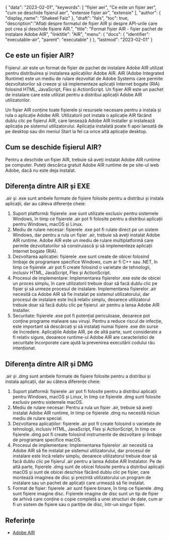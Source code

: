 {
"data": "2023-02-01",
  "keywords": [
"fișier aer",
"Ce este un fișier aer",
"cum se deschide fișierul aer",
"extensie fișier air",
"extensie"
],
  "author": {
"display_name": "Shakeel Faiz"
},
"draft": "fals",
"toc": true,
  "description":"Aflați despre formatul de fișier AIR și despre API-urile care pot crea și deschide fișiere AIR.",
"title": "Format fișier AIR - fișier pachet de instalare Adobe AIR",
"linktitle": "AIR",
  "menu": {
    "docs": {
      "identifier": "executable-air",
      "parent": "executable"
}
},
"lastmod": "2023-02-01"
}

## Ce este un fișier AIR?

Fișierul .air este un format de fișier de pachet de instalare Adobe AIR utilizat pentru distribuirea și instalarea aplicațiilor Adobe AIR. AIR (Adobe Integrated Runtime) este un mediu de rulare dezvoltat de Adobe Systems care permite dezvoltatorilor să creeze și să implementeze aplicații Internet bogate (RIA) folosind HTML, JavaScript, Flex și ActionScript. Un fișier AIR este un pachet de instalare care este utilizat pentru a distribui aplicații Adobe AIR utilizatorilor.

Un fișier AIR conține toate fișierele și resursele necesare pentru a instala și rula o aplicație Adobe AIR. Utilizatorii pot instala o aplicație AIR făcând dublu clic pe fișierul AIR, care lansează Adobe AIR Installer și instalează aplicația pe sistemul utilizatorului. Aplicația instalată poate fi apoi lansată de pe desktop sau din meniul Start la fel ca orice altă aplicație desktop.

## Cum se deschide fișierul AIR?

Pentru a deschide un fișier AIR, trebuie să aveți instalat Adobe AIR runtime pe computer. Puteți descărca gratuit Adobe AIR runtime de pe site-ul web Adobe, dacă nu este deja instalat.

## Diferența dintre AIR și EXE

.air și .exe sunt ambele formate de fișiere folosite pentru a distribui și instala aplicații, dar au câteva diferențe cheie:

1. Suport platformă: fișierele .exe sunt utilizate exclusiv pentru sistemele Windows, în timp ce fișierele .air pot fi folosite pentru a distribui aplicații pentru Windows, macOS și Linux.
2. Mediu de rulare necesar: fișierele .exe pot fi rulate direct pe un sistem Windows, dar pentru a rula un fișier .air, trebuie să aveți instalat Adobe AIR runtime. Adobe AIR este un mediu de rulare multiplatformă care permite dezvoltatorilor să construiască și să implementeze aplicații Internet bogate (RIA).
3. Dezvoltarea aplicației: fișierele .exe sunt create de obicei folosind limbaje de programare specifice Windows, cum ar fi C++ sau .NET, în timp ce fișierele .air pot fi create folosind o varietate de tehnologii, inclusiv HTML, JavaScript, Flex și ActionScript.
4. Procesul de implementare: Implementarea fișierelor .exe este de obicei un proces simplu, în care utilizatorii trebuie doar să facă dublu clic pe fișier și să urmeze procesul de instalare. Implementarea fișierelor .air necesită ca Adobe AIR să fie instalat pe sistemul utilizatorului, dar procesul de instalare este încă relativ simplu, deoarece utilizatorul trebuie doar să facă dublu clic pe fișierul .air pentru a lansa Adobe AIR Installer.
5. Securitate: fișierele .exe pot fi potențial periculoase, deoarece pot conține programe malware sau viruși. Pentru a reduce riscul de infecție, este important să descărcați și să instalați numai fișiere .exe din surse de încredere. Aplicațiile Adobe AIR, pe de altă parte, sunt considerate a fi relativ sigure, deoarece runtime-ul Adobe AIR are caracteristici de securitate încorporate care ajută la prevenirea executării codului rău intenționat.

## Diferența dintre AIR și DMG

.air și .dmg sunt ambele formate de fișiere folosite pentru a distribui și instala aplicații, dar au câteva diferențe cheie:

1. Suport platformă: fișierele .air pot fi folosite pentru a distribui aplicații pentru Windows, macOS și Linux, în timp ce fișierele .dmg sunt folosite exclusiv pentru sistemele macOS.
2. Mediu de rulare necesar: Pentru a rula un fișier .air, trebuie să aveți instalat Adobe AIR runtime, în timp ce fișierele .dmg nu necesită niciun mediu de rulare special.
3. Dezvoltarea aplicațiilor: fișierele .air pot fi create folosind o varietate de tehnologii, inclusiv HTML, JavaScript, Flex și ActionScript, în timp ce fișierele .dmg pot fi create folosind instrumente de dezvoltare și limbaje de programare specifice macOS.
4. Procesul de implementare: Implementarea fișierelor .air necesită ca Adobe AIR să fie instalat pe sistemul utilizatorului, dar procesul de instalare este încă relativ simplu, deoarece utilizatorul trebuie doar să facă dublu clic pe fișierul .air pentru a lansa Adobe AIR Instalator. Pe de altă parte, fișierele .dmg sunt de obicei folosite pentru a distribui aplicații macOS și sunt de obicei deschise făcând dublu clic pe fișier, care montează imaginea de disc și prezintă utilizatorului un program de instalare sau un pachet de aplicații care urmează să fie instalat.
5. Format de fișier: fișierele .air sunt fișiere binare, în timp ce fișierele .dmg sunt fișiere imagine disc. Fișierele imagine de disc sunt un tip de fișier de arhivă care conține o copie completă a unei structuri de date, cum ar fi un sistem de fișiere sau o partiție de disc, într-un singur fișier.

## Referințe
* [Adobe AIR](https://en.wikipedia.org/wiki/Adobe_AIR)

